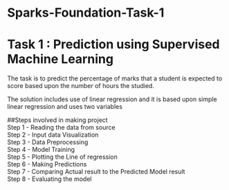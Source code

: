 # Sparks-Foundation-Task-1
# Task 1 : Prediction using Supervised Machine Learning
 
The task is to predict the percentage of marks that a student is expected to score based upon the number of hours the studied.

The solution includes use of linear regression and it is based upon simple linear regression and uses two variables

##Steps involved in making project
&nbsp;
<br>
Step 1 - Reading the data from source<br>
Step 2 - Input data Visualization<br>
Step 3 - Data Preprocessing<br>
Step 4 - Model Training<br>
Step 5 - Plotting the Line of regression<br>
Step 6 - Making Predictions<br>
Step 7 - Comparing Actual result to the Predicted Model result<br>
Step 8 - Evaluating the model<br>
